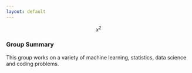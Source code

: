 ```yaml
---
layout: default
---
```


$$ x^2 $$
### Group Summary
This group works on a variety of machine learning, statistics, data science and coding problems.

